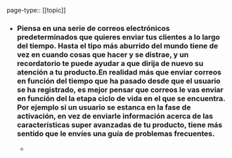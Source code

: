 page-type:: [[topic]]
- ### Piensa en una serie de correos electrónicos predeterminados que quieres enviar tus clientes a lo largo del tiempo. Hasta el tipo más aburrido del mundo tiene de vez en cuando cosas que hacer y se distrae, y un recordatorio te puede ayudar a que dirija de nuevo su atención a tu producto.En realidad más que enviar correos en función del tiempo que ha pasado desde que el usuario se ha registrado, es mejor pensar que correos le vas enviar en función del la etapa ciclo de vida en el que se encuentra. Por ejemplo si un usuario se estanca en la fase de activación, en vez de enviarle información acerca de las características super avanzadas de tu producto, tiene más sentido que le envíes una guía de problemas frecuentes.
  - 


